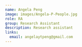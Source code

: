 ```yaml
---
name: Angela Peng
image: images/Angela-P-People.jpg
role: RA
group: Research Assistant  
description: Research assistant
links:
  email: angelaytpeng@gmail.com 
---
```


